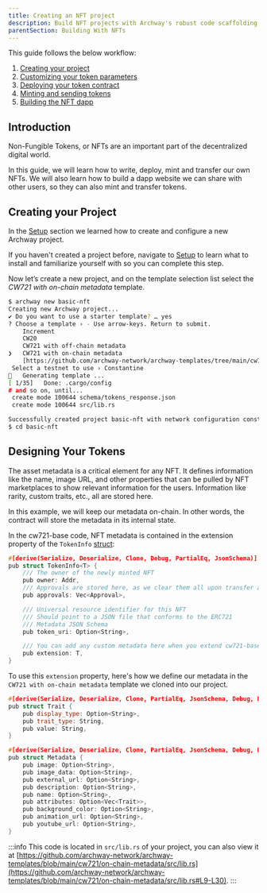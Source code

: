 ```yaml
---
title: Creating an NFT project
description: Build NFT projects with Archway's robust code scaffolding templates
parentSection: Building With NFTs
---
```


This guide follows the below workflow:

1. [Creating your project](#creating-your-project)
2. [Customizing your token parameters](#designing-your-tokens)
3. [Deploying your token contract](./deploy.md)
4. [Minting and sending tokens](./interact.md)
5. [Building the NFT dapp](./dapp.md)

## Introduction

Non-Fungible Tokens, or NFTs are an important part of the decentralized digital world.

In this guide, we will learn how to write, deploy, mint and transfer our own NFTs. We will also learn how to build a dapp website we can share with other users, so they can also mint and transfer tokens.

## Creating your Project

In the [Setup](../../getting-started/setup.md) section we learned how to create and configure a new Archway project.

If you haven't created a project before, navigate to [Setup](../../getting-started/setup.md) to learn what to install and familiarize yourself with so you can complete this step.

Now let’s create a new project, and on the template selection list select the _CW721 with on-chain metadata_ template.

```bash
$ archway new basic-nft
Creating new Archway project...
✔ Do you want to use a starter template? … yes
? Choose a template › - Use arrow-keys. Return to submit.
    Increment
    CW20
    CW721 with off-chain metadata
❯   CW721 with on-chain metadata
    [https://github.com/archway-network/archway-templates/tree/main/cw721/on-chain-metadata]
 Select a testnet to use › Constantine
🔧   Generating template ...
[ 1/35]   Done: .cargo/config
# and so on, until...
 create mode 100644 schema/tokens_response.json
 create mode 100644 src/lib.rs

Successfully created project basic-nft with network configuration constantine-1
$ cd basic-nft
```

## Designing Your Tokens

The asset metadata is a critical element for any NFT. It defines information like the name, image URL, and other properties that can be pulled by NFT marketplaces to show relevant information for the users. Information like rarity, custom traits, etc., all are stored here.

In this example, we will keep our metadata on-chain. In other words, the contract will store the metadata in its internal state.

In the cw721-base code, NFT metadata is contained in the extension property of the `TokenInfo` [struct](https://github.com/CosmWasm/cw-nfts/blob/v0.9.3/contracts/cw721-base/src/state.rs#L91-L105):

```cpp
#[derive(Serialize, Deserialize, Clone, Debug, PartialEq, JsonSchema)]
pub struct TokenInfo<T> {
    /// The owner of the newly minted NFT
    pub owner: Addr,
    /// Approvals are stored here, as we clear them all upon transfer and cannot accumulate much
    pub approvals: Vec<Approval>,

    /// Universal resource identifier for this NFT
    /// Should point to a JSON file that conforms to the ERC721
    /// Metadata JSON Schema
    pub token_uri: Option<String>,

    /// You can add any custom metadata here when you extend cw721-base
    pub extension: T,
}
```

To use this `extension` property, here's how we define our metadata in the `CW721 with on-chain metadata` template we cloned into our project.

```cpp
#[derive(Serialize, Deserialize, Clone, PartialEq, JsonSchema, Debug, Default)]
pub struct Trait {
    pub display_type: Option<String>,
    pub trait_type: String,
    pub value: String,
}

#[derive(Serialize, Deserialize, Clone, PartialEq, JsonSchema, Debug, Default)]
pub struct Metadata {
    pub image: Option<String>,
    pub image_data: Option<String>,
    pub external_url: Option<String>,
    pub description: Option<String>,
    pub name: Option<String>,
    pub attributes: Option<Vec<Trait>>,
    pub background_color: Option<String>,
    pub animation_url: Option<String>,
    pub youtube_url: Option<String>,
}
```

:::info
This code is located in `src/lib.rs` of your project, you can also view it at [https://github.com/archway-network/archway-templates/blob/main/cw721/on-chain-metadata/src/lib.rs](https://github.com/archway-network/archway-templates/blob/main/cw721/on-chain-metadata/src/lib.rs#L9-L30).
:::
